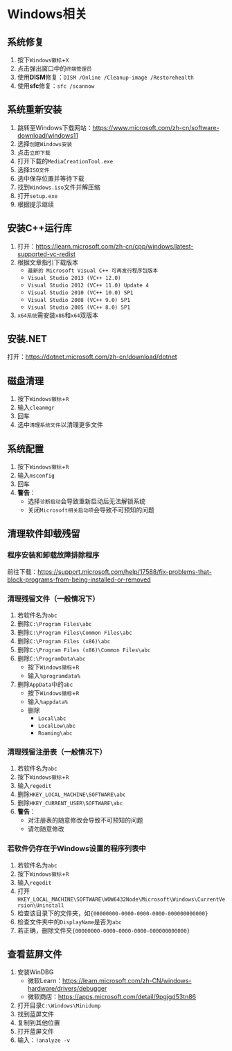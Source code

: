 # Windows相关

## 系统修复

1. 按下```Windows徽标```+```X```
2. 点击弹出窗口中的```终端管理员```
3. 使用**DISM**修复：```DISM /Online /Cleanup-image /Restorehealth```
4. 使用**sfc**修复：```sfc /scannow```

## 系统重新安装

1. 跳转至Windows下载网站：<https://www.microsoft.com/zh-cn/software-download/windows11>
2. 选择```创建Windows安装```
3. 点击```立即下载```
4. 打开下载的```MediaCreationTool.exe```
5. 选择```ISO文件```
6. 选中保存位置并等待下载
7. 找到```Windows.iso```文件并解压缩
8. 打开```setup.exe```
9. 根据提示继续

## 安装C++运行库

1. 打开：<https://learn.microsoft.com/zh-cn/cpp/windows/latest-supported-vc-redist>
2. 根据文章指引下载版本
    - ```最新的 Microsoft Visual C++ 可再发行程序包版本```
    - ```Visual Studio 2013 (VC++ 12.0)```
    - ```Visual Studio 2012 (VC++ 11.0) Update 4```
    - ```Visual Studio 2010 (VC++ 10.0) SP1```
    - ```Visual Studio 2008 (VC++ 9.0) SP1```
    - ```Visual Studio 2005 (VC++ 8.0) SP1```
3. ```x64系统```需安装```x86```和```x64```双版本

## 安装.NET

打开：<https://dotnet.microsoft.com/zh-cn/download/dotnet>

## 磁盘清理

1. 按下```Windows徽标```+```R```
2. 输入```cleanmgr```
3. 回车
4. 选中```清理系统文件```以清理更多文件

## 系统配置

1. 按下```Windows徽标```+```R```
2. 输入```msconfig```
3. 回车
4. **警告**：
    - 选择```诊断启动```会导致重新启动后无法解锁系统
    - 关闭```Microsoft相关启动项```会导致不可预知的问题

## 清理软件卸载残留

### 程序安装和卸载故障排除程序

前往下载：<https://support.microsoft.com/help/17588/fix-problems-that-block-programs-from-being-installed-or-removed>

### 清理残留文件（一般情况下）

1. 若软件名为```abc```
2. 删除```C:\Program Files\abc```
3. 删除```C:\Program Files\Common Files\abc```
4. 删除```C:\Program Files (x86)\abc```
5. 删除```C:\Program Files (x86)\Common Files\abc```
6. 删除```C:\ProgramData\abc```
    - 按下```Windows徽标```+```R```
    - 输入```%programdata%```
7. 删除```AppData```中的```abc```
    - 按下```Windows徽标```+```R```
    - 输入```%appdata%```
    - 删除
        - ```Local\abc```
        - ```LocalLow\abc```
        - ```Roaming\abc```

### 清理残留注册表（一般情况下）

1. 若软件名为```abc```
2. 按下```Windows徽标```+```R```
3. 输入```regedit```
4. 删除```HKEY_LOCAL_MACHINE\SOFTWARE\abc```
5. 删除```HKEY_CURRENT_USER\SOFTWARE\abc```
6. **警告**：
    - 对注册表的随意修改会导致不可预知的问题
    - 请勿随意修改

### 若软件仍存在于Windows设置的程序列表中

1. 若软件名为```abc```
2. 按下```Windows徽标```+```R```
3. 输入```regedit```
4. 打开```HKEY_LOCAL_MACHINE\SOFTWARE\WOW6432Node\Microsoft\Windows\CurrentVersion\Uninstall```
5. 检查该目录下的文件夹，如```{00000000-0000-0000-0000-000000000000}```
6. 检查文件夹中的```DisplayName```是否为```abc```
7. 若正确，删除文件夹```{00000000-0000-0000-0000-000000000000}```

## 查看蓝屏文件

1. 安装WinDBG
    - 微软Learn：<https://learn.microsoft.com/zh-CN/windows-hardware/drivers/debugger>
    - 微软商店：<https://apps.microsoft.com/detail/9pgjgd53tn86>
2. 打开目录```C:\Windows\Minidump```
3. 找到蓝屏文件
4. 复制到其他位置
5. 打开蓝屏文件
6. 输入：```!analyze -v```